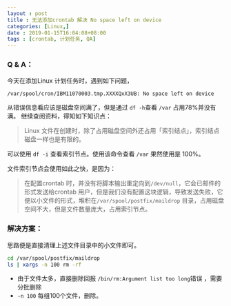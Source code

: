 ```yaml
---
layout : post
title : 无法添加crontab 解决 No space left on device
categories: [Linux,] 
date : 2019-01-15T16:04:08+08:00
tags : [crontab, 计划任务, QA]
---
```


### Q & A：

今天在添加Linux 计划任务时，遇到如下问题，

```
/var/spool/cron/IBM11070003.tmp.XXXXQxX3UB: No space left on device
```

从错误信息看应该是磁盘空间满了，但是通过 `df -h`查看 `/var` 占用78%并没有满。
继续查阅资料，得知如下知识点：

>Linux 文件在创建时，除了占用磁盘空间外还占用「索引结点」，索引结点磁盘一样也是有限的。

可以使用 `df -i` 查看索引节点。使用该命令查看 `/var` 果然使用是 100%。

文件索引节点会使用如此之快，是因为：

>在配置crontab 时，并没有将脚本输出重定向到`/dev/null`，它会已邮件的形式发送给crontab 用户，但是我们没有配置这块逻辑，导致发送失败，它便以小文件的形式，堆积在`/var/spool/postfix/maildrop` 目录，占用磁盘空间不大，但是文件数量庞大，占用索引节点。

<!-- more -->

### 解决方案：

思路便是直接清理上述文件目录中的小文件即可。

```bash
cd /var/spool/postfix/maildrop
ls | xargs -n 100 rm -rf 
```

- 由于文件太多，直接删除回报 `/bin/rm:Argument list too long`错误 ，需要分批删除
- `-n 100` 每组100个文件，删除。